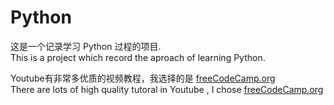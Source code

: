 # Python
这是一个记录学习 Python 过程的项目.     
This is a project which record the aproach of learning Python.      

Youtube有非常多优质的视频教程，我选择的是 [freeCodeCamp.org](https://www.youtube.com/watch?v=rfscVS0vtbw&t=3522s)   
There are lots of high quality tutoral in Youtube , I chose [freeCodeCamp.org](https://www.youtube.com/watch?v=rfscVS0vtbw&t=3522s)
